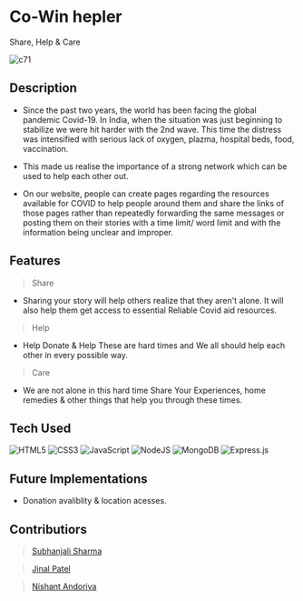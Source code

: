 # Co-Win hepler

Share, Help & Care

![c71](https://user-images.githubusercontent.com/56160262/123527521-05aa0d80-d6fe-11eb-880e-fe10d4c83e0d.png)



## Description 

- Since the past two years, the world has been facing the global pandemic Covid-19. In India, when the situation was just beginning to stabilize we were hit harder with the 2nd wave. This time the distress was intensified with serious lack of oxygen, plazma, hospital beds, food, vaccination. 

- This made us realise the importance of a strong network which can be used to help each other out.

- On our website, people can create pages regarding the resources available for COVID to help people around them and share the links of those pages rather than repeatedly forwarding the same messages or posting them on their stories with a time limit/ word limit and with the information being unclear and improper.


## Features

> Share
  - Sharing your story will help others  realize that they aren't alone. It will also help them get access to essential Reliable Covid aid resources.

> Help
  - Help Donate & Help These are hard times and We all should help each other in  every possible way.

> Care
  - We are not alone in this hard time Share Your Experiences, home remedies & other things that help you through these times.

## Tech Used
<p>
<img alt="HTML5" src="https://img.shields.io/badge/html5-%23E34F26.svg?style=for-the-badge&logo=html5&logoColor=white"/>
<img alt="CSS3" src="https://img.shields.io/badge/css3-%231572B6.svg?style=for-the-badge&logo=css3&logoColor=white"/>
<img alt="JavaScript" src="https://img.shields.io/badge/javascript-%23323330.svg?style=for-the-badge&logo=javascript&logoColor=%23F7DF1E"/>
<img alt="NodeJS" src="https://img.shields.io/badge/node.js-%2343853D.svg?style=for-the-badge&logo=node-dot-js&logoColor=white"/>
<img alt="MongoDB" src ="https://img.shields.io/badge/MongoDB-%234ea94b.svg?style=for-the-badge&logo=mongodb&logoColor=white"/>
<img alt="Express.js" src="https://img.shields.io/badge/express.js-%23404d59.svg?style=for-the-badge&logo=express&logoColor=%2361DAFB"/>
</p>


## Future Implementations
- Donation avaliblity & location acesses.



## Contributiors

> [Subhanjali Sharma](https://github.com/subhanjali)

> [Jinal Patel](https://github.com/Jinal5)

> [Nishant Andoriya](https://github.com/M-A-D-A-R-A)
